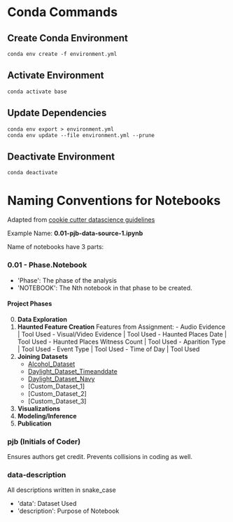 # Conda Commands

## Create Conda Environment
    conda env create -f environment.yml

## Activate Environment
    conda activate base

## Update Dependencies
    conda env export > environment.yml
    conda env update --file environment.yml --prune

## Deactivate Environment
    conda deactivate


# Naming Conventions for Notebooks
Adapted from [cookie cutter datascience guidelines](https://cookiecutter-data-science.drivendata.org/using-the-template/)

Example Name: **0.01-pjb-data-source-1.ipynb**

Name of notebooks have 3 parts:


### 0.01 - Phase.Notebook
- 'Phase':  The phase of the analysis
- 'NOTEBOOK': The Nth notebook in that phase to be created.

#### **Project Phases**
0. **Data Exploration**
1. **Haunted Feature Creation**
    Features from Assignment:
        - Audio Evidence | Tool Used
        - Visual/Video Evidence | Tool Used
        - Haunted Places Date | Tool Used
        - Haunted Places Witness Count | Tool Used
        - Aparition Type | Tool Used
        - Event Type | Tool Used
        - Time of Day | Tool Used
2. **Joining Datasets**
    - [Alcohol_Dataset](https://drugabusestatistics.org/alcohol-abuse-statistics/)
    - [Daylight_Dataset_Timeanddate](https://www.timeanddate.com/astronomy/usa) 
    - [Daylight_Dataset_Navy](https://aa.usno.navy.mil/data/Dur_OneYear)
    - [Custom_Dataset_1]
    - [Custom_Dataset_2]
    - [Custom_Dataset_3]
3. **Visualizations**
4. **Modeling/Inference**
5. **Publication**

### **pjb** (Initials of Coder)
Ensures authors get credit. Prevents collisions in coding as well.

### **data-description**
All descriptions written in snake_case
- 'data': Dataset Used
- 'description': Purpose of Notebook

